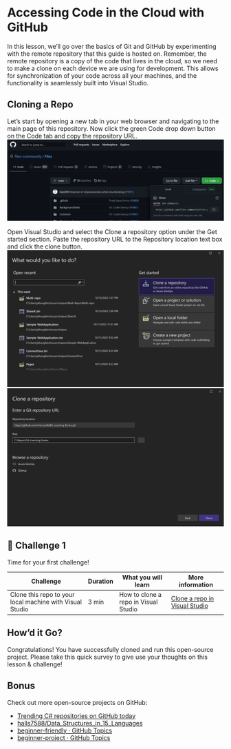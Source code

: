 ﻿# Accessing Code in the Cloud with GitHub
In this lesson, we’ll go over the basics of Git and GitHub by experimenting with the remote repository that this guide is hosted on. Remember, the remote repository is a copy of the code that lives in the cloud, so we need to make a clone on each device we are using for development. This allows for synchronization of your code across all your machines, and the functionality is seamlessly built into Visual Studio.

## Cloning a Repo
Let’s start by opening a new tab in your web browser and navigating to the main page of this repository. Now click the green Code drop down button on the Code tab and copy the repository URL. 
 ![Clone from GitHub](images/clone-from-github.png)

Open Visual Studio and select the Clone a repository option under the Get started section. Paste the repository URL to the Repository location text box and click the clone button. 
  ![Get Started - Clone a repository](images/get-started-clone-a-repository.png)
  ![Clone a repository](images/clone-a-repository.png)

## 🚨 Challenge 1

Time for your first challenge!

| Challenge  | Duration   | What you will learn | More information |
| ------------------------------- | ----------- |  -------------------------------------- | - |
| Clone this repo to your local machine with Visual Studio | 3 min |  How to clone a repo in Visual Studio | [Clone a repo in Visual Studio](https://learn.microsoft.com/en-us/visualstudio/version-control/git-clone-repository?view=vs-2022) |


## How’d it Go?
Congratulations! You have successfully cloned and run this open-source project. 
Please take this quick survey to give use your thoughts on this lesson & challenge!

## Bonus
Check out more open-source projects on GitHub:
*	[Trending C# repositories on GitHub today](https://github.com/trending/c%23)
*	[halls7588/Data_Structures_in_15_Languages](https://github.com/halls7588/Data_Structures_in_15_Languages)
*	[beginner-friendly · GitHub Topics](https://github.com/topics/beginner-friendly?l=c%23)
*	[beginner-project · GitHub Topics](https://github.com/topics/beginner-project?l=c%23)
